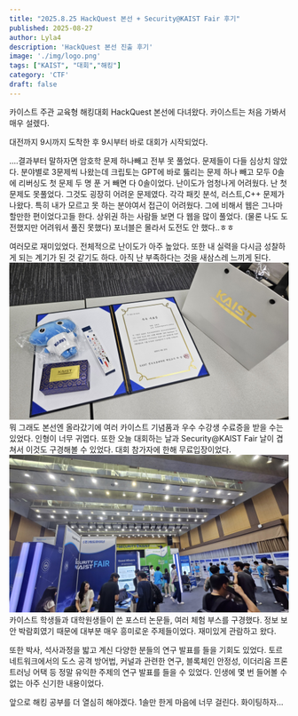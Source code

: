 ```yaml
---
title: "2025.8.25 HackQuest 본선 + Security@KAIST Fair 후기"
published: 2025-08-27
author: Lyla4
description: 'HackQuest 본선 진출 후기'
image: './img/logo.png'
tags: ["KAIST", "대회","해킹"]
category: 'CTF'
draft: false
---
```

카이스트 주관 교육형 해킹대회 HackQuest 본선에 다녀왔다. 카이스트는 처음 가봐서 매우 설렜다.

대전까지 9시까지 도착한 후 9시부터 바로 대회가 시작되었다.

....결과부터 말하자면 암호학 문제 하나빼고 전부 못 풀었다. 문제들이 다들 심상치 않았다. 분야별로 3문제씩 나왔는데 크립토는  GPT에 바로 뚫리는 문제 하나 빼고 모두 0솔에 리버싱도 첫 문제 두 명 푼 거 빼면 다 0솔이었다. 난이도가 엄청나게 어려웠다. 난 첫 문제도 못풀었다. 그것도 굉장히 어려운 문제였다. 각각 패킷 분석, 러스트,C++ 문제가 나왔다. 특히 내가 모르고 못 하는 분야여서 접근이 어려웠다. 그에 비해서 웹은 그나마 할만한 편이었다고들 한다. 상위권 하는 사람들 보면 다 웹을 많이 풀었다. (물론 나도 도전했지만 어려워서 풀진 못했다) 포너블은 몰라서 도전도 안 했다..ㅎㅎ

 여러모로 재미있었다. 전체적으로 난이도가 아주 높았다. 또한 내 실력을 다시금 성찰하게 되는 계기가 된 것 같기도 하다. 아직 난 부족하다는 것을 새삼스레 느끼게 된다.
![받은것들](./img/award.png)
뭐 그래도 본선엔 올라갔기에 여러 카이스트 기념품과 우수 수강생 수료증을 받을 수는 있었다. 인형이 너무 귀엽다. 또한 오늘 대회하는 날과 Security@KAIST Fair 날이 겹쳐서 이것도 구경해볼 수 있었다. 대회 참가자에 한해 무료입장이었다.
![부스들](./img/fair.png)
카이스트 학생들과 대학원생들이 쓴 포스터 논문들, 여러 체험 부스를 구경했다. 정보 보안 박람회였기 때문에 대부분 매우 흥미로운 주제들이었다. 재미있게 관람하고 왔다.

 

또한 박사, 석사과정을 밟고 계신 다양한 분들의 연구 발표를 들을 기회도 있었다. 토르 네트워크에서의 도스 공격 방어법, 커널과 관련한 연구, 블록체인 안정성, 이더리움 프론트러닝 어택 등 정말 유익한 주제의 연구 발표를 들을 수 있었다. 인생에 몇 번 들어볼 수없는 아주 신기한 내용이었다.

 

앞으로 해킹 공부를 더 열심히 해야겠다. 1솔만 한게 마음에 너무 걸린다. 화이팅하자...
